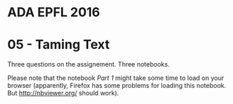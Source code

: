 # ADA EPFL 2016
# 05 - Taming Text


Three questions on the assignement. Three notebooks. 

Please note that the notebook *Part 1* might take some time to load on your browser (apparently, Firefox has some problems for loading this notebook. But http://nbviewer.org/ should work).
